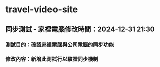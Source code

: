 # travel-video-site

## 同步測試 - 家裡電腦修改時間：2024-12-31 21:30
### 測試目的：確認家裡電腦與公司電腦的同步功能
### 修改內容：新增此測試行以驗證同步機制

